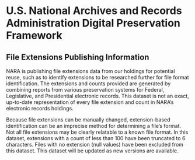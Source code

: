 # U.S. National Archives and Records Administration Digital Preservation Framework

## File Extensions Publishing Information
NARA is publishing file extensions data from our holdings for potential reuse, such as to identify extensions to be researched further for file format identification. The extensions and counts provided are generated by combining reports from various preservation systems for Federal, Legislative, and Presidential electronic records. This dataset is not an exact, up-to-date representation of every file extension and count in NARA’s electronic records holdings. 

Because file extensions can be manually changed, extension-based identification can be an imprecise method for determining a file’s format. Not all file extensions may be clearly relatable to a known file format. In this dataset, extensions with a count of less than 100 have been truncated to 6 characters. Files with no extension (null values) have been excluded from this dataset.
This dataset will be updated as new versions are available.
